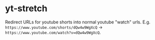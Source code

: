 # yt-stretch

Redirect URLs for youtube shorts into normal youtube "watch" urls. E.g. `https://www.youtube.com/shorts/dQw4w9WgXcQ` -> `https://www.youtube.com/watch?v=dQw4w9WgXcQ`.